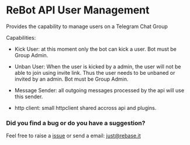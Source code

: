# ReBot API User Management

Provides the capability to manage users on a Telegram Chat Group

Capabilities:

 - Kick User: at this moment only the bot can kick a user. Bot must be Group Admin.
 - Unban User: When the user is kicked by a admin, the user will not be able to join using invite link.
               Thus the user needs to be unbaned or invited by an admin. Bot must be Group Admin.

 - Message Sender: all outgoing messages processed by the api will use this sender.
 - http client: small httpclient shared accross api and plugins.

### Did you find a bug or do you have a suggestion?
Feel free to raise a [issue](https://github.com/rebase-it/rebot/issues/new) or send a email: just@rebase.it